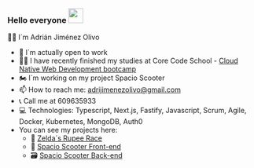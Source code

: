### Hello everyone <img src="https://raw.githubusercontent.com/MartinHeinz/MartinHeinz/master/wave.gif" width="30px">
  🙋‍♂️ I´m Adrián Jiménez Olivo
  
  - 🤝 I´m actually open to work
  - 👨‍🎓 I have recently finished my studies at Core Code School - <a href="https://www.corecode.school/">Cloud Native Web Development bootcamp</a>
  - 🏍️ I´m working on my project Spacio Scooter
  - 📫 How to reach me: adrijimenezolivo@gmail.com
  - 📞 Call me at 609635933
  - 💻 Technologies: Typescript, Next.js, Fastify, Javascript, Scrum, Agile, Docker, Kubernetes, MongoDB, Auth0
  - You can see my projects here:
    - 👾 <a href="https://adrijo1996.github.io/ZeldasRupeeRace/">Zelda´s Rupee Race</a>
    - 🛵 <a href="https://spacio-scooter-front.herokuapp.com/">Spacio Scooter Front-end</a>
    - 🗃 <a href="https://spacio-scooter-api.herokuapp.com/">Spacio Scooter Back-end</a>
